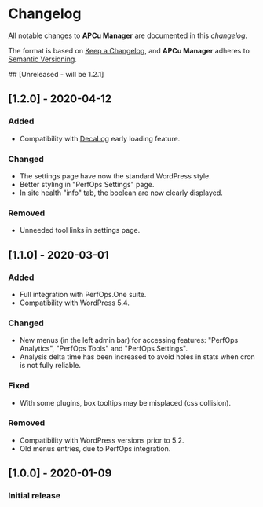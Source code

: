 # Changelog
All notable changes to **APCu Manager** are documented in this *changelog*.

The format is based on [Keep a Changelog](https://keepachangelog.com/en/1.0.0/), and **APCu Manager** adheres to [Semantic Versioning](https://semver.org/spec/v2.0.0.html).

## [Unreleased - will be 1.2.1]

## [1.2.0] - 2020-04-12
### Added
- Compatibility with [DecaLog](https://wordpress.org/plugins/decalog/) early loading feature.
### Changed
- The settings page have now the standard WordPress style.
- Better styling in "PerfOps Settings" page.
- In site health "info" tab, the boolean are now clearly displayed.
### Removed
- Unneeded tool links in settings page.

## [1.1.0] - 2020-03-01
### Added
- Full integration with PerfOps.One suite.
- Compatibility with WordPress 5.4.
### Changed
- New menus (in the left admin bar) for accessing features: "PerfOps Analytics", "PerfOps Tools" and "PerfOps Settings".
- Analysis delta time has been increased to avoid holes in stats when cron is not fully reliable.
### Fixed
- With some plugins, box tooltips may be misplaced (css collision).
### Removed
- Compatibility with WordPress versions prior to 5.2.
- Old menus entries, due to PerfOps integration.

## [1.0.0] - 2020-01-09
### Initial release